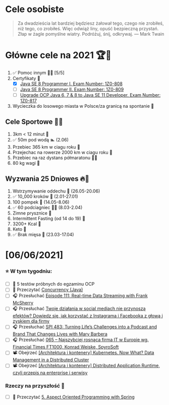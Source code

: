 Cele osobiste
==============
> Za dwadzieścia lat bardziej będziesz żałował tego, czego nie zrobiłeś, niż tego, co zrobiłeś. Więc odwiąż liny, opuść bezpieczną przystań. Złap w żagle pomyślne wiatry. Podróżuj, śnij, odkrywaj.
> — Mark Twain

# Główne cele na 2021 🏆🥇
1. ✅ Pomoc innym 🧚‍♂️ [5/5]
2. Certyfikaty 📜
   - [x] [Java SE 8 Programmer I. Exam Number: 1Z0-808](https://education.oracle.com/es/java-se-8-programmer-ii/pexam_1Z0-808)
   - [ ] [Java SE 8 Programmer II. Exam Number: 1Z0-809](https://education.oracle.com/es/java-se-8-programmer-ii/pexam_1Z0-809)
   - [ ]  [Upgrade OCP Java 6, 7 & 8 to Java SE 11 Developer. Exam Number: 1Z0-817](https://education.oracle.com/upgrade-ocp-java-6-7-8-to-java-se-11-developer/pexam_1Z0-817)
3. Wycieczka do losowego miasta w Polsce/za granicą na spontanie 🚙

## Cele Sportowe 💪🥈
1. 3km < 12 minut 👟
2. ✅ 50m pod wodą 🏊 (2.06)
3. Przebiec 365 km w ciagu roku 🏃
4. Przejechac na rowerze 2000 km w ciagu roku 🚴
5. Przebiec na raz dystans półmaratonu 🏃‍♀️
6. 80 kg wagi 💪

## Wyzwania 25 Dniowes 🔥🥉
1. Wstrzymywanie oddechu 🧘 (26.05-20.06)
2. ✅ 10_000 kroków 🦶 (2.01-27.01)
3. 100 pompek 🙇 (14.05-8.06)
4. ✅ 60 podciagniec 🏋️‍♂️ (8.03-2.04)
5. Zimne prysznice 🚿
6. Intermittent Fasting (od 14 do 19) 🥪
7. 3200+ Kcal 🍌
8. Keto 🥑
9. ✅ Brak mięsa 🍎 (23.03-17.04)

# [06/06/2021]

### ⭐ W tym tygodniu:
- [ ] 📗 5 testów próbnych do egzaminu OCP
- [ ] 📗 Przeczytać [Concurrency (Java)](https://learning-notes.mistermicheels.com/java/concurrency)
- [ ] 🎧 Przesłuchać [Episode 111: Real-time Data Streaming with Frank McSherry](https://www.programmingthrowdown.com/2021/05/episode-111-real-time-data-streaming.html)
- [ ] 🎧 Przesłuchać [Twoje działania w social mediach nie przynoszą efektów? Dowiedz się, jak korzystać z Instagrama i Facebooka z głową i zyskiem dla firmy](https://malawielkafirma.pl/social-media-bez-wyrzutow-sumienia/)
- [ ] 🎧 Przesłuchać [SPI 483: Turning Life’s Challenges into a Podcast and Brand That Changes Lives with Mary Barbera](https://www.smartpassiveincome.com/podcasts/podcast-and-brand-that-changes-lives/)
- [ ] 🎧 Przesłuchać [065 – Najszybciej rosnąca firma IT w Europie wg. Financial Times FT1000, Konrad Weiske, SpyroSoft](https://piotrbucki.pl/065)
- [ ] 📽️ Obejrzeć [[Architektura i kontenery] Kubernetes. Now What? Data Management in a Distributed Cluster](https://youtu.be/rby1IuQZqn4)
- [ ] 📽️ Obejrzeć [[Architektura i kontenery] Distributed Application Runtime, czyli przepis na enterprise i serwisy](https://youtu.be/WAhE4h91c_k)

### Rzeczy na przyszłość 🏅
- [ ] 📗 Przeczytać [5. Aspect Oriented Programming with Spring](https://docs.spring.io/spring-framework/docs/current/reference/html/core.html#aop)
